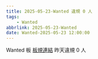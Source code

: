 ```yaml
---
title: 2025-05-23-Wanted 違規 0 人
tags:
    - Wanted
abbrlink: 2025-05-23-Wanted
date: Wanted-2025-05-23 12:00:00
---
```

Wanted 板 [板規連結](https://www.ptt.cc/bbs/Wanted/M.1608829773.A.D3B.html)
昨天違規 0 人
